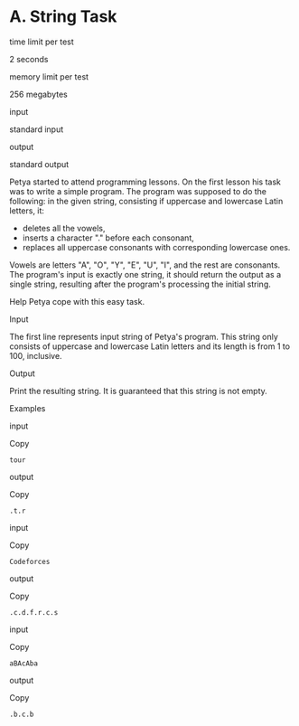 # A. String Task

time limit per test

2 seconds

memory limit per test

256 megabytes

input

standard input

output

standard output

Petya started to attend programming lessons. On the first lesson his task was to write a simple program. The program was supposed to do the following: in the given string, consisting if uppercase and lowercase Latin letters, it:

- deletes all the vowels,
- inserts a character "." before each consonant,
- replaces all uppercase consonants with corresponding lowercase ones.

Vowels are letters "A", "O", "Y", "E", "U", "I", and the rest are consonants. The program's input is exactly one string, it should return the output as a single string, resulting after the program's processing the initial string.

Help Petya cope with this easy task.

Input

The first line represents input string of Petya's program. This string only consists of uppercase and lowercase Latin letters and its length is from 1 to 100, inclusive.

Output

Print the resulting string. It is guaranteed that this string is not empty.

Examples

input

Copy

```
tour
```

output

Copy

```
.t.r
```

input

Copy

```
Codeforces
```

output

Copy

```
.c.d.f.r.c.s
```

input

Copy

```
aBAcAba
```

output

Copy

```
.b.c.b
```